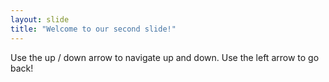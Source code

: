 ```yaml
---
layout: slide
title: "Welcome to our second slide!"
---
```

Use the up / down arrow to navigate up and down.
Use the left arrow to go back!

